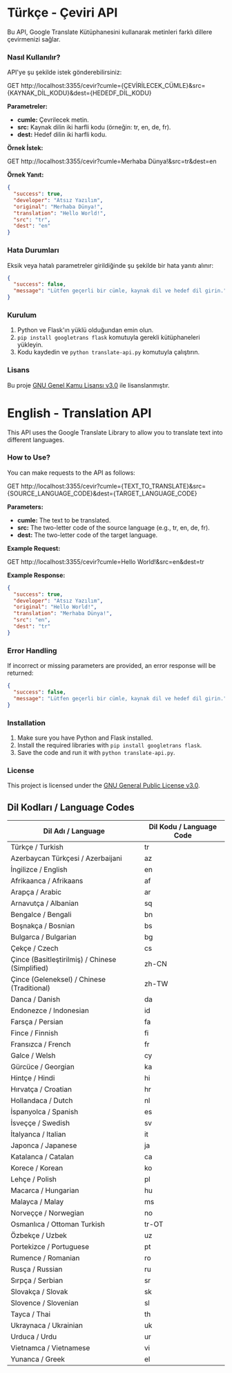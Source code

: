 # Türkçe - Çeviri API

Bu API, Google Translate Kütüphanesini kullanarak metinleri farklı dillere çevirmenizi sağlar.  

### Nasıl Kullanılır?

API'ye şu şekilde istek gönderebilirsiniz:

GET http://localhost:3355/cevir?cumle={ÇEVİRİLECEK_CÜMLE}&src={KAYNAK_DİL_KODU}&dest={HEDEDF_DİL_KODU}

**Parametreler:**

* **cumle:** Çevrilecek metin.
* **src:** Kaynak dilin iki harfli kodu (örneğin: tr, en, de, fr).
* **dest:** Hedef dilin iki harfli kodu.

**Örnek İstek:**

GET http://localhost:3355/cevir?cumle=Merhaba Dünya!&src=tr&dest=en

**Örnek Yanıt:**

```json
{
  "success": true,
  "developer": "Atsız Yazılım",
  "original": "Merhaba Dünya!",
  "translation": "Hello World!",
  "src": "tr",
  "dest": "en"
}
```

### Hata Durumları

Eksik veya hatalı parametreler girildiğinde şu şekilde bir hata yanıtı alınır:

```json
{
  "success": false,
  "message": "Lütfen geçerli bir cümle, kaynak dil ve hedef dil girin."
}
```

### Kurulum

1. Python ve Flask'ın yüklü olduğundan emin olun.
2. `pip install googletrans flask` komutuyla gerekli kütüphaneleri yükleyin.
3. Kodu kaydedin ve `python translate-api.py` komutuyla çalıştırın.

### Lisans

Bu proje [GNU Genel Kamu Lisansı v3.0](LICENSE) ile lisanslanmıştır.




# English - Translation API

This API uses the Google Translate Library to allow you to translate text into different languages.

### How to Use?

You can make requests to the API as follows:

GET http://localhost:3355/cevir?cumle={TEXT_TO_TRANSLATE}&src={SOURCE_LANGUAGE_CODE}&dest={TARGET_LANGUAGE_CODE}

**Parameters:**

* **cumle:** The text to be translated.
* **src:** The two-letter code of the source language (e.g., tr, en, de, fr).
* **dest:** The two-letter code of the target language.

**Example Request:**

GET http://localhost:3355/cevir?cumle=Hello World!&src=en&dest=tr

**Example Response:**

```json
{
  "success": true,
  "developer": "Atsız Yazılım",
  "original": "Hello World!",
  "translation": "Merhaba Dünya!",
  "src": "en",
  "dest": "tr"
}
```

### Error Handling

If incorrect or missing parameters are provided, an error response will be returned:

```json
{
  "success": false,
  "message": "Lütfen geçerli bir cümle, kaynak dil ve hedef dil girin."
}
```

### Installation

1. Make sure you have Python and Flask installed.
2. Install the required libraries with `pip install googletrans flask`.
3. Save the code and run it with `python translate-api.py`.

### License

This project is licensed under the [GNU General Public License v3.0](LICENSE).

## Dil Kodları / Language Codes

| Dil Adı / Language         | Dil Kodu / Language Code |
|----------------------------|--------------------------|
| Türkçe / Turkish           | tr                       |
| Azerbaycan Türkçesi / Azerbaijani      | az                       |
| İngilizce / English        | en                       |
| Afrikaanca / Afrikaans     | af                       |
| Arapça / Arabic            | ar                       |
| Arnavutça / Albanian       | sq                       |
| Bengalce / Bengali         | bn                       |
| Boşnakça / Bosnian         | bs                       |
| Bulgarca / Bulgarian       | bg                       |
| Çekçe / Czech              | cs                       |
| Çince (Basitleştirilmiş) / Chinese (Simplified)   | zh-CN                    |
| Çince (Geleneksel) / Chinese (Traditional)       | zh-TW                    |
| Danca / Danish             | da                       |
| Endonezce / Indonesian     | id                       |
| Farsça / Persian           | fa                       |
| Fince / Finnish            | fi                       |
| Fransızca / French         | fr                       |
| Galce / Welsh              | cy                       |
| Gürcüce / Georgian         | ka                       |
| Hintçe / Hindi             | hi                       |
| Hırvatça / Croatian        | hr                       |
| Hollandaca / Dutch         | nl                       |
| İspanyolca / Spanish       | es                       |
| İsveççe / Swedish          | sv                       |
| İtalyanca / Italian        | it                       |
| Japonca / Japanese         | ja                       |
| Katalanca / Catalan        | ca                       |
| Korece / Korean            | ko                       |
| Lehçe / Polish             | pl                       |
| Macarca / Hungarian        | hu                       |
| Malayca / Malay            | ms                       |
| Norveççe / Norwegian       | no                       |
| Osmanlıca / Ottoman Turkish | tr-OT                   |
| Özbekçe / Uzbek            | uz                       |
| Portekizce / Portuguese    | pt                       |
| Rumence / Romanian         | ro                       |
| Rusça / Russian            | ru                       |
| Sırpça / Serbian           | sr                       |
| Slovakça / Slovak          | sk                       |
| Slovence / Slovenian       | sl                       |
| Tayca / Thai               | th                       |
| Ukraynaca / Ukrainian      | uk                       |
| Urduca / Urdu              | ur                       |
| Vietnamca / Vietnamese     | vi                       |
| Yunanca / Greek            | el                       |
